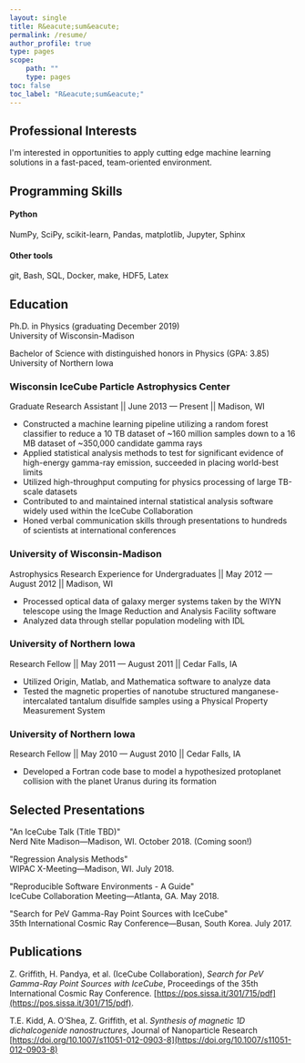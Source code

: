 ```yaml
---
layout: single
title: R&eacute;sum&eacute;
permalink: /resume/
author_profile: true
type: pages
scope:
    path: ""
    type: pages
toc: false
toc_label: "R&eacute;sum&eacute;"
---
```

## Professional Interests
I'm interested in opportunities to apply cutting edge machine learning solutions in a fast-paced, team-oriented environment.

## Programming Skills

#### Python
NumPy, SciPy, scikit-learn, Pandas, matplotlib, Jupyter, Sphinx

#### Other tools
git, Bash, SQL, Docker, make, HDF5, Latex

## Education

Ph.D. in Physics (graduating December 2019)<br>
University of Wisconsin-Madison

Bachelor of Science with distinguished honors in Physics (GPA: 3.85)<br>
University of Northern Iowa

### Wisconsin IceCube Particle Astrophysics Center
Graduate Research Assistant || June 2013 &mdash; Present || Madison, WI

- Constructed a machine learning pipeline utilizing a random forest classifier to reduce a 10 TB dataset of ~160 million samples down to a 16 MB dataset of ~350,000 candidate gamma rays
- Applied statistical analysis methods to test for significant evidence of high-energy gamma-ray emission, succeeded in placing world-best limits
- Utilized high-throughput computing for physics processing of large TB-scale datasets
- Contributed to and maintained internal statistical analysis software widely used within the IceCube Collaboration
- Honed verbal communication skills through presentations to hundreds of scientists at international conferences

### University of Wisconsin-Madison 
Astrophysics Research Experience for Undergraduates || May 2012 &mdash; August 2012 || Madison, WI
- Processed optical data of galaxy merger systems taken by the WIYN telescope using the Image Reduction and Analysis Facility software
- Analyzed data through stellar population modeling with IDL

### University of Northern Iowa
Research Fellow || May 2011 &mdash; August 2011 || Cedar Falls, IA
- Utilized Origin, Matlab, and Mathematica software to analyze data
- Tested the magnetic properties of nanotube structured manganese-intercalated tantalum disulfide samples using a Physical Property Measurement System

### University of Northern Iowa
Research Fellow || May 2010 &mdash; August 2010 || Cedar Falls, IA
- Developed a Fortran code base to model a hypothesized protoplanet collision with the planet Uranus during its formation

## Selected Presentations
"An IceCube Talk (Title TBD)"<br>
Nerd Nite Madison&mdash;Madison, WI. October 2018. (Coming soon!)<br>

"Regression Analysis Methods"<br>
WIPAC X-Meeting&mdash;Madison, WI. July 2018.<br>

"Reproducible Software Environments - A Guide"<br>
IceCube Collaboration Meeting&mdash;Atlanta, GA. May 2018.<br>

"Search for PeV Gamma-Ray Point Sources with IceCube"<br>
35th International Cosmic Ray Conference&mdash;Busan, South Korea. July 2017.

## Publications

Z. Griffith, H. Pandya, et al. (IceCube Collaboration), *Search for PeV Gamma-Ray Point Sources with IceCube*, Proceedings of the 35th International Cosmic Ray Conference. [https://pos.sissa.it/301/715/pdf](https://pos.sissa.it/301/715/pdf).

T.E. Kidd, A. O’Shea, Z. Griffith, et al. *Synthesis of magnetic 1D dichalcogenide nanostructures*, Journal of Nanoparticle Research [https://doi.org/10.1007/s11051-012-0903-8](https://doi.org/10.1007/s11051-012-0903-8)
